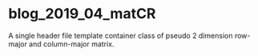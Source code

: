 # blog_2019_04_matCR
A single header file template container class of pseudo 2 dimension row-major and column-major matrix.

